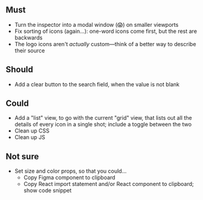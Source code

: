 ## Must
* Turn the inspector into a modal window (😱) on smaller viewports
* Fix sorting of icons (again...): one-word icons come first, but the rest are backwards
* The logo icons aren't _actually_ custom—think of a better way to describe their source

## Should
* Add a clear button to the search field, when the value is not blank

## Could
* Add a "list" view, to go with the current "grid" view, that lists out all the details of every icon in a single shot; include a toggle between the two
* Clean up CSS
* Clean up JS

## Not sure
* Set size and color props, so that you could...
    * Copy Figma component to clipboard
    * Copy React import statement and/or React component to clipboard; show code snippet
